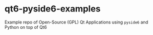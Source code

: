 # qt6-pyside6-examples
Example repo of Open-Source (GPL) Qt Applications using `pyside6` and Python on top of Qt6
